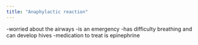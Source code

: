 ```yaml
---
title: "Anaphylactic reaction"
---
```

-worried about the airways
-is an emergency
-has difficulty breathing and can develop hives
-medication to treat is epinephrine

